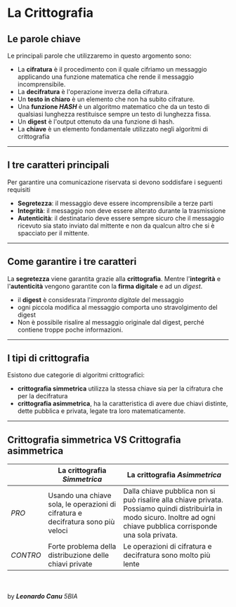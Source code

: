 # La Crittografia
## Le parole chiave
Le principali parole che utilizzaremo in questo argomento sono:
- La **cifratura** è il procedimento con il quale cifriamo un messaggio applicando
una funzione matematica che rende il messaggio incomprensibile.
- La **decifratura** è l'operazione inverza della cifratura.
- Un **testo in chiaro** è un elemento che non ha subito cifrature.
- Una **funzione *HASH*** è un algoritmo matematico che da un testo di qualsiasi lunghezza
restituisce sempre un testo di lunghezza fissa.
- Un **digest** è l'output ottenuto da una funzione di hash.
- La **chiave** è un elemento fondamentale utilizzato negli algoritmi di crittografia

---

## I tre caratteri principali
Per garantire una comunicazione riservata si devono soddisfare i seguenti requisiti
- **Segretezza**: il messaggio deve essere incomprensibile a terze parti
- **Integrità**: il messaggio non deve essere alterato durante la trasmissione
- **Autenticità**: il destinatario deve essere sempre sicuro che il messaggio ricevuto sia
stato inviato dal mittente e non da qualcun altro che si è spacciato per il mittente.

---

## Come garantire i tre caratteri
La **segretezza** viene garantita grazie alla **crittografia**. Mentre l'**integrità** e l'**autenticità** vengono garantite con la **firma digitale** e ad un *digest*.
- il **digest** è considesrata l'*impronta digitale* del messaggio
- ogni piccola modifica al messaggio comporta uno stravolgimento del digest
- Non è possibile risalire al messaggio originale dal digest, perché contiene troppe
poche informazioni.

---

## I tipi di crittografia
Esistono due categorie di algoritmi crittografici:
- **crittografia simmetrica** utilizza la stessa chiave sia per la cifratura che per la decifratura
- **crittografia asimmetrica**, ha la caratteristica di avere due chiavi distinte, dette pubblica e privata, legate tra loro matematicamente.

---

## Crittografia simmetrica VS Crittografia asimmetrica


||La crittografia ***Simmetrica*** |La crittografia ***Asimmetrica***|
|---|---|---|
|*PRO*|Usando una chiave sola, le operazioni di cifratura e decifratura sono più veloci |Dalla chiave pubblica non si può risalire alla chiave privata. Possiamo quindi distribuirla in modo sicuro. Inoltre ad ogni chiave pubblica corrisponde una sola privata.|
|*CONTRO*|Forte problema della distribuzione delle chiavi private|Le operazioni di cifratura e decifratura sono molto più lente|


<br><br>
by ***Leonardo Canu*** *5BIA*